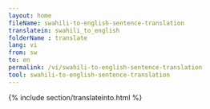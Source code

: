 ```yaml
---
layout: home
fileName: swahili-to-english-sentence-translation
translatein: swahili_to_english
folderName : translate
lang: vi
from: sw
to: en
permalink: /vi/swahili-to-english-sentence-translation
tool: swahili-to-english-sentence-translation
---
```

{% include section/translateinto.html %}